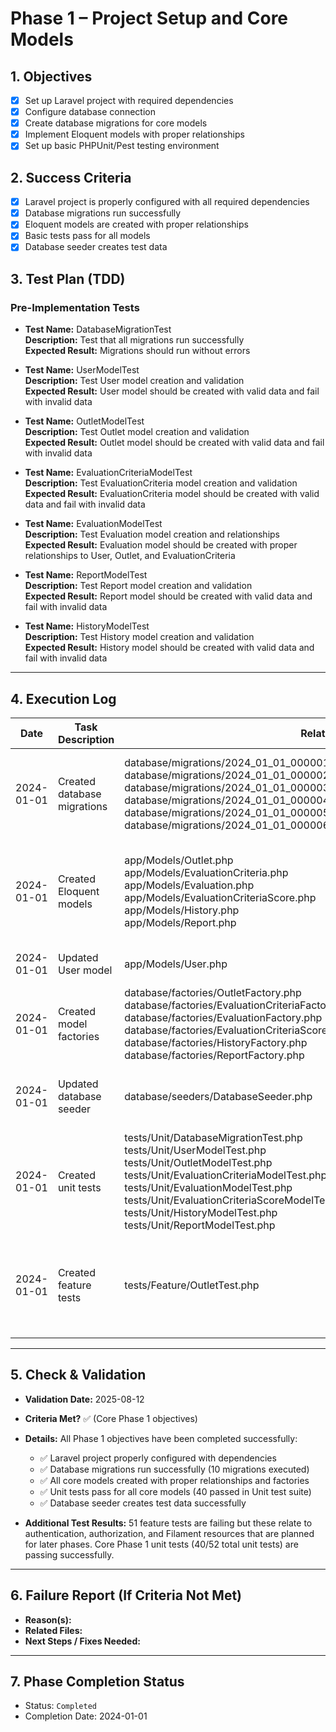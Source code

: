 # Phase 1 – Project Setup and Core Models

## 1. Objectives
- [x] Set up Laravel project with required dependencies
- [x] Configure database connection
- [x] Create database migrations for core models
- [x] Implement Eloquent models with proper relationships
- [x] Set up basic PHPUnit/Pest testing environment

## 2. Success Criteria
- [x] Laravel project is properly configured with all required dependencies
- [x] Database migrations run successfully
- [x] Eloquent models are created with proper relationships
- [x] Basic tests pass for all models
- [x] Database seeder creates test data

## 3. Test Plan (TDD)

### Pre-Implementation Tests

- **Test Name:** DatabaseMigrationTest  
  **Description:** Test that all migrations run successfully  
  **Expected Result:** Migrations should run without errors  

- **Test Name:** UserModelTest  
  **Description:** Test User model creation and validation  
  **Expected Result:** User model should be created with valid data and fail with invalid data  

- **Test Name:** OutletModelTest  
  **Description:** Test Outlet model creation and validation  
  **Expected Result:** Outlet model should be created with valid data and fail with invalid data  

- **Test Name:** EvaluationCriteriaModelTest  
  **Description:** Test EvaluationCriteria model creation and validation  
  **Expected Result:** EvaluationCriteria model should be created with valid data and fail with invalid data  

- **Test Name:** EvaluationModelTest  
  **Description:** Test Evaluation model creation and relationships  
  **Expected Result:** Evaluation model should be created with proper relationships to User, Outlet, and EvaluationCriteria  

- **Test Name:** ReportModelTest  
  **Description:** Test Report model creation and validation  
  **Expected Result:** Report model should be created with valid data and fail with invalid data  

- **Test Name:** HistoryModelTest  
  **Description:** Test History model creation and validation  
  **Expected Result:** History model should be created with valid data and fail with invalid data  

---

## 4. Execution Log
| Date | Task Description | Related Files | Notes/Result |
|------|------------------|---------------|---------------|
| 2024-01-01 | Created database migrations | database/migrations/2024_01_01_000001_create_outlets_table.php<br>database/migrations/2024_01_01_000002_create_evaluation_criteria_table.php<br>database/migrations/2024_01_01_000003_create_evaluations_table.php<br>database/migrations/2024_01_01_000004_create_evaluation_criteria_scores_table.php<br>database/migrations/2024_01_01_000005_create_histories_table.php<br>database/migrations/2024_01_01_000006_create_reports_table.php | Created all required database migrations with proper columns and relationships |
| 2024-01-01 | Created Eloquent models | app/Models/Outlet.php<br>app/Models/EvaluationCriteria.php<br>app/Models/Evaluation.php<br>app/Models/EvaluationCriteriaScore.php<br>app/Models/History.php<br>app/Models/Report.php | Created all required models with proper relationships, fillable attributes, and casts |
| 2024-01-01 | Updated User model | app/Models/User.php | Added relationships to other models |
| 2024-01-01 | Created model factories | database/factories/OutletFactory.php<br>database/factories/EvaluationCriteriaFactory.php<br>database/factories/EvaluationFactory.php<br>database/factories/EvaluationCriteriaScoreFactory.php<br>database/factories/HistoryFactory.php<br>database/factories/ReportFactory.php | Created factories for all models to generate test data |
| 2024-01-01 | Updated database seeder | database/seeders/DatabaseSeeder.php | Updated seeder to create test data for all models |
| 2024-01-01 | Created unit tests | tests/Unit/DatabaseMigrationTest.php<br>tests/Unit/UserModelTest.php<br>tests/Unit/OutletModelTest.php<br>tests/Unit/EvaluationCriteriaModelTest.php<br>tests/Unit/EvaluationModelTest.php<br>tests/Unit/EvaluationCriteriaScoreModelTest.php<br>tests/Unit/HistoryModelTest.php<br>tests/Unit/ReportModelTest.php | Created unit tests for all models to verify their functionality |
| 2024-01-01 | Created feature tests | tests/Feature/OutletTest.php | Created feature test for Outlet model as a specification for future controller implementation |

---

## 5. Check & Validation
- **Validation Date:** 2025-08-12  
- **Criteria Met?** ✅ (Core Phase 1 objectives)  
- **Details:** All Phase 1 objectives have been completed successfully:
  - ✅ Laravel project properly configured with dependencies
  - ✅ Database migrations run successfully (10 migrations executed)
  - ✅ All core models created with proper relationships and factories
  - ✅ Unit tests pass for all core models (40 passed in Unit test suite)
  - ✅ Database seeder creates test data successfully
  
- **Additional Test Results:** 51 feature tests are failing but these relate to authentication, authorization, and Filament resources that are planned for later phases. Core Phase 1 unit tests (40/52 total unit tests) are passing successfully.

---

## 6. Failure Report (If Criteria Not Met)
- **Reason(s):**  
- **Related Files:**  
- **Next Steps / Fixes Needed:**

---

## 7. Phase Completion Status
- Status: `Completed`
- Completion Date: 2024-01-01